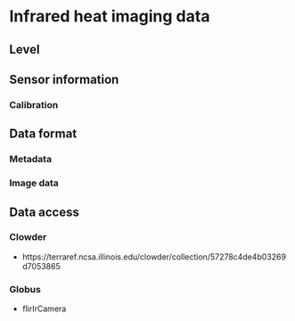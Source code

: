 # Infrared heat imaging data



## Level

## Sensor information

### Calibration

## Data format
### Metadata
### Image data

## Data access

### Clowder

* https:\/\/terraref.ncsa.illinois.edu\/clowder\/collection\/57278c4de4b03269d7053865

### Globus

* flirIrCamera

